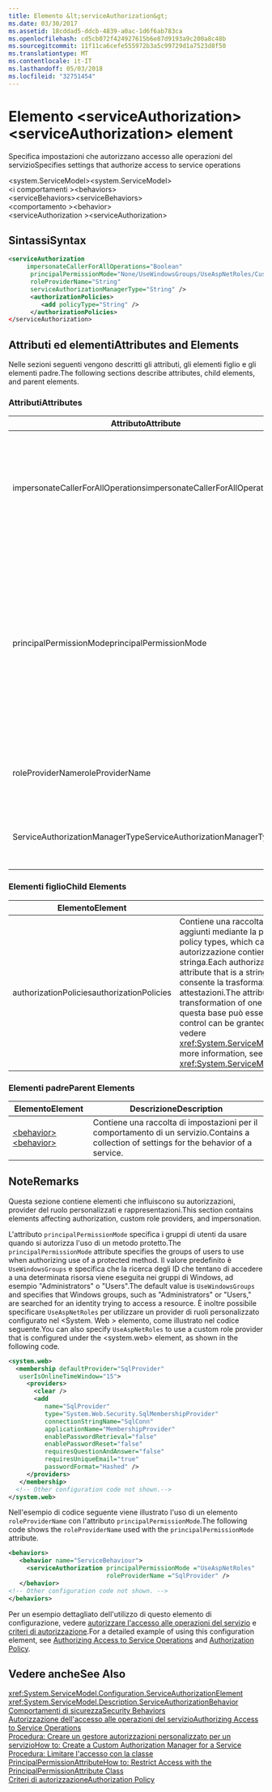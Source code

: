 ```yaml
---
title: Elemento &lt;serviceAuthorization&gt;
ms.date: 03/30/2017
ms.assetid: 18cddad5-ddcb-4839-a0ac-1d6f6ab783ca
ms.openlocfilehash: cd5cb072f424927615b6e87d9193a9c200a8c48b
ms.sourcegitcommit: 11f11ca6cefe555972b3a5c99729d1a7523d8f50
ms.translationtype: MT
ms.contentlocale: it-IT
ms.lasthandoff: 05/03/2018
ms.locfileid: "32751454"
---
```

# <a name="ltserviceauthorizationgt-element"></a><span data-ttu-id="e46db-102">Elemento &lt;serviceAuthorization&gt;</span><span class="sxs-lookup"><span data-stu-id="e46db-102">&lt;serviceAuthorization&gt; element</span></span>
<span data-ttu-id="e46db-103">Specifica impostazioni che autorizzano accesso alle operazioni del servizio</span><span class="sxs-lookup"><span data-stu-id="e46db-103">Specifies settings that authorize access to service operations</span></span>  
  
 <span data-ttu-id="e46db-104">\<system.ServiceModel></span><span class="sxs-lookup"><span data-stu-id="e46db-104">\<system.ServiceModel></span></span>  
<span data-ttu-id="e46db-105">\<i comportamenti ></span><span class="sxs-lookup"><span data-stu-id="e46db-105">\<behaviors></span></span>  
<span data-ttu-id="e46db-106">\<serviceBehaviors></span><span class="sxs-lookup"><span data-stu-id="e46db-106">\<serviceBehaviors></span></span>  
<span data-ttu-id="e46db-107">\<comportamento ></span><span class="sxs-lookup"><span data-stu-id="e46db-107">\<behavior></span></span>  
<span data-ttu-id="e46db-108">\<serviceAuthorization ></span><span class="sxs-lookup"><span data-stu-id="e46db-108">\<serviceAuthorization></span></span>  
  
## <a name="syntax"></a><span data-ttu-id="e46db-109">Sintassi</span><span class="sxs-lookup"><span data-stu-id="e46db-109">Syntax</span></span>  
  
```xml  
<serviceAuthorization  
     impersonateCallerForAllOperations="Boolean"  
      principalPermissionMode="None/UseWindowsGroups/UseAspNetRoles/Custom"  
      roleProviderName="String"  
      serviceAuthorizationManagerType="String" />  
      <authorizationPolicies>  
         <add policyType="String" />  
      </authorizationPolicies>  
</serviceAuthorization>  
```  
  
## <a name="attributes-and-elements"></a><span data-ttu-id="e46db-110">Attributi ed elementi</span><span class="sxs-lookup"><span data-stu-id="e46db-110">Attributes and Elements</span></span>  
 <span data-ttu-id="e46db-111">Nelle sezioni seguenti vengono descritti gli attributi, gli elementi figlio e gli elementi padre.</span><span class="sxs-lookup"><span data-stu-id="e46db-111">The following sections describe attributes, child elements, and parent elements.</span></span>  
  
### <a name="attributes"></a><span data-ttu-id="e46db-112">Attributi</span><span class="sxs-lookup"><span data-stu-id="e46db-112">Attributes</span></span>  
  
|<span data-ttu-id="e46db-113">Attributo</span><span class="sxs-lookup"><span data-stu-id="e46db-113">Attribute</span></span>|<span data-ttu-id="e46db-114">Descrizione</span><span class="sxs-lookup"><span data-stu-id="e46db-114">Description</span></span>|  
|---------------|-----------------|  
|<span data-ttu-id="e46db-115">impersonateCallerForAllOperations</span><span class="sxs-lookup"><span data-stu-id="e46db-115">impersonateCallerForAllOperations</span></span>|<span data-ttu-id="e46db-116">Valore booleano che specifica se tutte le operazioni nel servizio rappresentano il chiamante.</span><span class="sxs-lookup"><span data-stu-id="e46db-116">A Boolean value that specifies if all the operations in the service impersonate the caller.</span></span> <span data-ttu-id="e46db-117">Il valore predefinito è `false`.</span><span class="sxs-lookup"><span data-stu-id="e46db-117">The default is `false`.</span></span><br /><br /> <span data-ttu-id="e46db-118">Quando un'operazione del servizio specifica rappresenta il chiamante, il contesto del thread viene commutato nel contesto del chiamante prima dell'esecuzione del servizio specificato.</span><span class="sxs-lookup"><span data-stu-id="e46db-118">When a specific service operation impersonates the caller, the thread context is switched to the caller context before executing the specified service.</span></span>|  
|<span data-ttu-id="e46db-119">principalPermissionMode</span><span class="sxs-lookup"><span data-stu-id="e46db-119">principalPermissionMode</span></span>|<span data-ttu-id="e46db-120">Imposta l'entità di sicurezza usata per eseguire operazioni nel server.</span><span class="sxs-lookup"><span data-stu-id="e46db-120">Sets the principal used to carry out operations on the server.</span></span> <span data-ttu-id="e46db-121">Sono inclusi i valori seguenti:</span><span class="sxs-lookup"><span data-stu-id="e46db-121">Values include the following:</span></span><br /><br /> <span data-ttu-id="e46db-122">-Nessuno</span><span class="sxs-lookup"><span data-stu-id="e46db-122">-   None</span></span><br /><span data-ttu-id="e46db-123">-UseWindowsGroups</span><span class="sxs-lookup"><span data-stu-id="e46db-123">-   UseWindowsGroups</span></span><br /><span data-ttu-id="e46db-124">-UseAspNetRoles</span><span class="sxs-lookup"><span data-stu-id="e46db-124">-   UseAspNetRoles</span></span><br /><span data-ttu-id="e46db-125">-Custom</span><span class="sxs-lookup"><span data-stu-id="e46db-125">-   Custom</span></span><br /><br /> <span data-ttu-id="e46db-126">Il valore predefinito è UseWindowsGroups.</span><span class="sxs-lookup"><span data-stu-id="e46db-126">The default value is UseWindowsGroups.</span></span> <span data-ttu-id="e46db-127">Il valore è di tipo <xref:System.ServiceModel.Description.PrincipalPermissionMode>.</span><span class="sxs-lookup"><span data-stu-id="e46db-127">The value is of type <xref:System.ServiceModel.Description.PrincipalPermissionMode>.</span></span> <span data-ttu-id="e46db-128">Per ulteriori informazioni sull'utilizzo di questo attributo, vedere [procedura: limitare l'accesso con la classe PrincipalPermissionAttribute](../../../../../docs/framework/wcf/how-to-restrict-access-with-the-principalpermissionattribute-class.md).</span><span class="sxs-lookup"><span data-stu-id="e46db-128">For more information on using this attribute, see [How to: Restrict Access with the PrincipalPermissionAttribute Class](../../../../../docs/framework/wcf/how-to-restrict-access-with-the-principalpermissionattribute-class.md).</span></span>|  
|<span data-ttu-id="e46db-129">roleProviderName</span><span class="sxs-lookup"><span data-stu-id="e46db-129">roleProviderName</span></span>|<span data-ttu-id="e46db-130">Una stringa che specifica il nome del provider di ruoli che fornisce informazioni sui ruoli per un'applicazione di Windows Communication Foundation (WCF).</span><span class="sxs-lookup"><span data-stu-id="e46db-130">A string that specifies the name of the role provider, which provides role information for a Windows Communication Foundation (WCF) application.</span></span> <span data-ttu-id="e46db-131">Il valore predefinito è una stringa vuota.</span><span class="sxs-lookup"><span data-stu-id="e46db-131">The default is an empty string.</span></span>|  
|<span data-ttu-id="e46db-132">ServiceAuthorizationManagerType</span><span class="sxs-lookup"><span data-stu-id="e46db-132">ServiceAuthorizationManagerType</span></span>|<span data-ttu-id="e46db-133">Stringa che contiene il tipo di gestione autorizzazione del servizio.</span><span class="sxs-lookup"><span data-stu-id="e46db-133">A string containing the type of the service authorization manager.</span></span> <span data-ttu-id="e46db-134">Per altre informazioni, vedere <xref:System.ServiceModel.ServiceAuthorizationManager>.</span><span class="sxs-lookup"><span data-stu-id="e46db-134">For more information, see <xref:System.ServiceModel.ServiceAuthorizationManager>.</span></span>|  
  
### <a name="child-elements"></a><span data-ttu-id="e46db-135">Elementi figlio</span><span class="sxs-lookup"><span data-stu-id="e46db-135">Child Elements</span></span>  
  
|<span data-ttu-id="e46db-136">Elemento</span><span class="sxs-lookup"><span data-stu-id="e46db-136">Element</span></span>|<span data-ttu-id="e46db-137">Descrizione</span><span class="sxs-lookup"><span data-stu-id="e46db-137">Description</span></span>|  
|-------------|-----------------|  
|<span data-ttu-id="e46db-138">authorizationPolicies</span><span class="sxs-lookup"><span data-stu-id="e46db-138">authorizationPolicies</span></span>|<span data-ttu-id="e46db-139">Contiene una raccolta di tipi di criteri di autorizzazione che possono essere aggiunti mediante la parola chiave `add`.</span><span class="sxs-lookup"><span data-stu-id="e46db-139">Contains a collection of authorization policy types, which can be added using the `add` keyword.</span></span> <span data-ttu-id="e46db-140">Ciascun criterio di autorizzazione contiene un solo attributo `policyType` obbligatorio che è una stringa.</span><span class="sxs-lookup"><span data-stu-id="e46db-140">Each authorization policy contains a single required `policyType` attribute that is a string.</span></span> <span data-ttu-id="e46db-141">L'attributo specifica un criterio di autorizzazione che consente la trasformazione di un set di attestazioni di input in un altro set di attestazioni.</span><span class="sxs-lookup"><span data-stu-id="e46db-141">The attribute specifies an authorization policy, which enables transformation of one set of input claims into another set of claims.</span></span> <span data-ttu-id="e46db-142">Su questa base può essere concesso o negato il controllo di accesso.</span><span class="sxs-lookup"><span data-stu-id="e46db-142">Access control can be granted or denied based on that.</span></span> <span data-ttu-id="e46db-143">Per altre informazioni, vedere <xref:System.ServiceModel.Configuration.AuthorizationPolicyTypeElement>.</span><span class="sxs-lookup"><span data-stu-id="e46db-143">For more information, see <xref:System.ServiceModel.Configuration.AuthorizationPolicyTypeElement>.</span></span>|  
  
### <a name="parent-elements"></a><span data-ttu-id="e46db-144">Elementi padre</span><span class="sxs-lookup"><span data-stu-id="e46db-144">Parent Elements</span></span>  
  
|<span data-ttu-id="e46db-145">Elemento</span><span class="sxs-lookup"><span data-stu-id="e46db-145">Element</span></span>|<span data-ttu-id="e46db-146">Descrizione</span><span class="sxs-lookup"><span data-stu-id="e46db-146">Description</span></span>|  
|-------------|-----------------|  
|[<span data-ttu-id="e46db-147">\<behavior></span><span class="sxs-lookup"><span data-stu-id="e46db-147">\<behavior></span></span>](../../../../../docs/framework/configure-apps/file-schema/wcf/behavior-of-endpointbehaviors.md)|<span data-ttu-id="e46db-148">Contiene una raccolta di impostazioni per il comportamento di un servizio.</span><span class="sxs-lookup"><span data-stu-id="e46db-148">Contains a collection of settings for the behavior of a service.</span></span>|  
  
## <a name="remarks"></a><span data-ttu-id="e46db-149">Note</span><span class="sxs-lookup"><span data-stu-id="e46db-149">Remarks</span></span>  
 <span data-ttu-id="e46db-150">Questa sezione contiene elementi che influiscono su autorizzazioni, provider del ruolo personalizzati e rappresentazioni.</span><span class="sxs-lookup"><span data-stu-id="e46db-150">This section contains elements affecting authorization, custom role providers, and impersonation.</span></span>  
  
 <span data-ttu-id="e46db-151">L'attributo `principalPermissionMode` specifica i gruppi di utenti da usare quando si autorizza l'uso di un metodo protetto.</span><span class="sxs-lookup"><span data-stu-id="e46db-151">The `principalPermissionMode` attribute specifies the groups of users to use when authorizing use of a protected method.</span></span> <span data-ttu-id="e46db-152">Il valore predefinito è `UseWindowsGroups` e specifica che la ricerca degli ID che tentano di accedere a una determinata risorsa viene eseguita nei gruppi di Windows, ad esempio "Administrators" o "Users".</span><span class="sxs-lookup"><span data-stu-id="e46db-152">The default value is `UseWindowsGroups` and specifies that Windows groups, such as "Administrators" or "Users," are searched for an identity trying to access a resource.</span></span> <span data-ttu-id="e46db-153">È inoltre possibile specificare `UseAspNetRoles` per utilizzare un provider di ruoli personalizzato configurato nel \<System. Web > elemento, come illustrato nel codice seguente.</span><span class="sxs-lookup"><span data-stu-id="e46db-153">You can also specify `UseAspNetRoles` to use a custom role provider that is configured under the \<system.web> element, as shown in the following code.</span></span>  
  
```xml  
<system.web>  
  <membership defaultProvider="SqlProvider"   
   userIsOnlineTimeWindow="15">  
     <providers>  
       <clear />  
       <add   
          name="SqlProvider"   
          type="System.Web.Security.SqlMembershipProvider"   
          connectionStringName="SqlConn"  
          applicationName="MembershipProvider"  
          enablePasswordRetrieval="false"  
          enablePasswordReset="false"  
          requiresQuestionAndAnswer="false"  
          requiresUniqueEmail="true"  
          passwordFormat="Hashed" />  
     </providers>  
   </membership>  
  <!-- Other configuration code not shown.-->  
</system.web>  
```  
  
 <span data-ttu-id="e46db-154">Nell'esempio di codice seguente viene illustrato l'uso di un elemento `roleProviderName` con l'attributo `principalPermissionMode`.</span><span class="sxs-lookup"><span data-stu-id="e46db-154">The following code shows the `roleProviderName` used with the `principalPermissionMode` attribute.</span></span>  
  
```xml  
<behaviors>  
   <behavior name="ServiceBehaviour">  
     <serviceAuthorization principalPermissionMode ="UseAspNetRoles"   
                           roleProviderName ="SqlProvider" />  
   </behavior>   
<!-- Other configuration code not shown. -->  
</behaviors>  
```  
  
 <span data-ttu-id="e46db-155">Per un esempio dettagliato dell'utilizzo di questo elemento di configurazione, vedere [autorizzare l'accesso alle operazioni del servizio](../../../../../docs/framework/wcf/samples/authorizing-access-to-service-operations.md) e [criteri di autorizzazione](../../../../../docs/framework/wcf/samples/authorization-policy.md).</span><span class="sxs-lookup"><span data-stu-id="e46db-155">For a detailed example of using this configuration element, see [Authorizing Access to Service Operations](../../../../../docs/framework/wcf/samples/authorizing-access-to-service-operations.md) and [Authorization Policy](../../../../../docs/framework/wcf/samples/authorization-policy.md).</span></span>  
  
## <a name="see-also"></a><span data-ttu-id="e46db-156">Vedere anche</span><span class="sxs-lookup"><span data-stu-id="e46db-156">See Also</span></span>  
 <xref:System.ServiceModel.Configuration.ServiceAuthorizationElement>  
 <xref:System.ServiceModel.Description.ServiceAuthorizationBehavior>  
 [<span data-ttu-id="e46db-157">Comportamenti di sicurezza</span><span class="sxs-lookup"><span data-stu-id="e46db-157">Security Behaviors</span></span>](../../../../../docs/framework/wcf/feature-details/security-behaviors-in-wcf.md)  
 [<span data-ttu-id="e46db-158">Autorizzazione dell'accesso alle operazioni del servizio</span><span class="sxs-lookup"><span data-stu-id="e46db-158">Authorizing Access to Service Operations</span></span>](../../../../../docs/framework/wcf/samples/authorizing-access-to-service-operations.md)  
 [<span data-ttu-id="e46db-159">Procedura: Creare un gestore autorizzazioni personalizzato per un servizio</span><span class="sxs-lookup"><span data-stu-id="e46db-159">How to: Create a Custom Authorization Manager for a Service</span></span>](../../../../../docs/framework/wcf/extending/how-to-create-a-custom-authorization-manager-for-a-service.md)  
 [<span data-ttu-id="e46db-160">Procedura: Limitare l'accesso con la classe PrincipalPermissionAttribute</span><span class="sxs-lookup"><span data-stu-id="e46db-160">How to: Restrict Access with the PrincipalPermissionAttribute Class</span></span>](../../../../../docs/framework/wcf/how-to-restrict-access-with-the-principalpermissionattribute-class.md)  
 [<span data-ttu-id="e46db-161">Criteri di autorizzazione</span><span class="sxs-lookup"><span data-stu-id="e46db-161">Authorization Policy</span></span>](../../../../../docs/framework/wcf/samples/authorization-policy.md)
